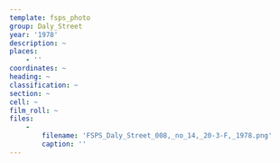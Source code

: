 ```yaml
---
template: fsps_photo
group: Daly_Street
year: '1978'
description: ~
places:
    - ''
coordinates: ~
heading: ~
classification: ~
section: ~
cell: ~
film_roll: ~
files:
    -
        filename: 'FSPS_Daly_Street_008,_no_14,_20-3-F,_1978.png'
        caption: ''
---
```

